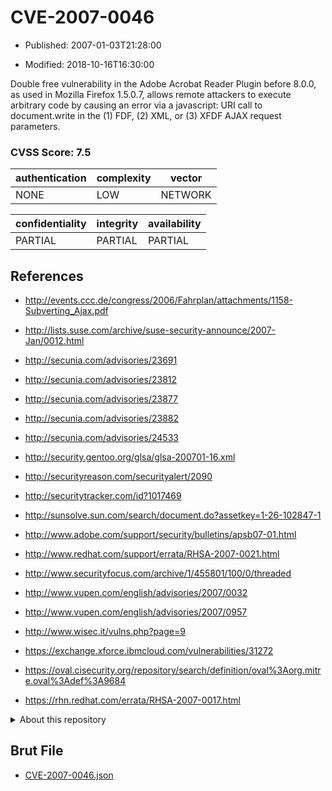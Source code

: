 # CVE-2007-0046

- Published: 2007-01-03T21:28:00

- Modified: 2018-10-16T16:30:00

Double free vulnerability in the Adobe Acrobat Reader Plugin before 8.0.0, as used in Mozilla Firefox 1.5.0.7, allows remote attackers to execute arbitrary code by causing an error via a javascript: URI call to document.write in the (1) FDF, (2) XML, or (3) XFDF AJAX request parameters.

### CVSS Score: **7.5**

| authentication | complexity | vector |
| --- | --- | --- |
| NONE | LOW | NETWORK |

| confidentiality | integrity | availability |
| --- | --- | --- |
| PARTIAL | PARTIAL | PARTIAL |

## References

* http://events.ccc.de/congress/2006/Fahrplan/attachments/1158-Subverting_Ajax.pdf

* http://lists.suse.com/archive/suse-security-announce/2007-Jan/0012.html

* http://secunia.com/advisories/23691

* http://secunia.com/advisories/23812

* http://secunia.com/advisories/23877

* http://secunia.com/advisories/23882

* http://secunia.com/advisories/24533

* http://security.gentoo.org/glsa/glsa-200701-16.xml

* http://securityreason.com/securityalert/2090

* http://securitytracker.com/id?1017469

* http://sunsolve.sun.com/search/document.do?assetkey=1-26-102847-1

* http://www.adobe.com/support/security/bulletins/apsb07-01.html

* http://www.redhat.com/support/errata/RHSA-2007-0021.html

* http://www.securityfocus.com/archive/1/455801/100/0/threaded

* http://www.vupen.com/english/advisories/2007/0032

* http://www.vupen.com/english/advisories/2007/0957

* http://www.wisec.it/vulns.php?page=9

* https://exchange.xforce.ibmcloud.com/vulnerabilities/31272

* https://oval.cisecurity.org/repository/search/definition/oval%3Aorg.mitre.oval%3Adef%3A9684

* https://rhn.redhat.com/errata/RHSA-2007-0017.html

<details>
<summary>About this repository</summary> 

  This repository is part of the project [Live Hack CVE](https://github.com/Live-Hack-CVE). Main website can be found [www.live-hack.org](https://www.live-hack.org) 
  
  Made by [Sn0wAlice](https://github.com/Sn0wAlice) for the people that care about security and need to have a feed of the latest CVEs. Hope you enjoy it, don't forget to star the repo and follow me on [Twitter](https://twitter.com/Sn0wAlice) and [Github](https://github.com/Sn0wAlice). And that is my [personnal website](https://www.alice-snow.me/)

  - [Home Page](https://github.com/Live-Hack-CVE)
  - [Framework](https://github.com/Live-Hack-CVE/cve-framework)
  - [CVE database](https://github.com/Live-Hack-CVE/full_database)
  - [Changelog](https://github.com/Live-Hack-CVE/Changelog)
</details>

## Brut File

* [CVE-2007-0046.json](https://raw.githubusercontent.com/Live-Hack-CVE/full_database/main/cves/2007/CVE-2007-0046.json)

